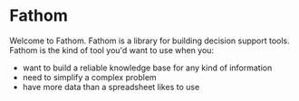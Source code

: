 Fathom
======

Welcome to Fathom.  Fathom is a library for building decision support tools.  Fathom is the kind of tool you'd want to use when you:

* want to build a reliable knowledge base for any kind of information
* need to simplify a complex problem
* have more data than a spreadsheet likes to use
